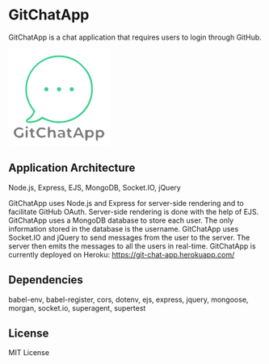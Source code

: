 # GitChatApp
GitChatApp is a chat application that requires users to login through GitHub.

[![logo](./public/images/gitchatapp.png)](./public/images/gitchatapp.png)

## Application Architecture
Node.js, Express, EJS, MongoDB, Socket.IO, jQuery

GitChatApp uses Node.js and Express for server-side rendering and to facilitate GitHub OAuth. Server-side rendering is done with the help of EJS. GitChatApp uses a MongoDB database to store each user. The only information stored in the database is the username. GitChatApp uses Socket.IO and jQuery to send messages from the user to the server. The server then emits the messages to all the users in real-time. GitChatApp is currently deployed on Heroku: https://git-chat-app.herokuapp.com/

## Dependencies
babel-env, babel-register, cors, dotenv, ejs, express, jquery, mongoose, morgan, socket.io, superagent, supertest

## License
MIT License